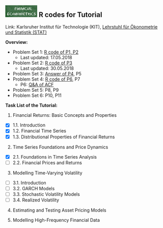 ## <img src="logo.png" width="100" /> **R codes for Tutorial**

Link: Karlsruher Institut für Technologie (KIT), [Lehrstuhl für Ökonometrie und Statistik (STAT)](http://statistik.econ.kit.edu/index.php)

__Overview:__
- Problem Set 1: [R code of P1, P2](https://github.com/KITMetrics/Financial-Econometrics-Tutorial/blob/master/ps1.R)
  - Last updated: 17.05.2018
- Problem Set 2: [R code of P3](https://github.com/KITMetrics/Financial-Econometrics-Tutorial/blob/master/ps2.R)
  - Last updated: 30.05.2018
- Problem Set 3: [Answer of P4](https://github.com/KITMetrics/Financial-Econometrics-Tutorial/blob/master/P4_answer.pdf), P5
- Problem Set 4: [R code of P6](https://github.com/KITMetrics/Financial-Econometrics-Tutorial/blob/master/ps4.R), P7
  - P6: [Q&A of ACF](https://github.com/KITMetrics/Financial-Econometrics-Tutorial/blob/master/P6_acf.pdf) 
- Problem Set 5: P8, P9
- Problem Set 6: P10, P11

__Task List of the Tutorial:__
1. Financial Returns: Basic Concepts and Properties
- [x] 1.1. Introduction
- [x] 1.2. Financial Time Series
- [x] 1.3. Distributional Properties of Financial Returns

2. Time Series Foundations and Price Dynamics
- [x] 2.1. Foundations in Time Series Analysis
- [ ] 2.2. Financial Prices and Returns

3. Modelling Time-Varying Volatility
- [ ] 3.1. Introduction
- [ ] 3.2. GARCH Models
- [ ] 3.3. Stochastic Volatility Models
- [ ] 3.4. Realized Volatility

4. Estimating and Testing Asset Pricing Models

5. Modelling High-Frequency Financial Data
